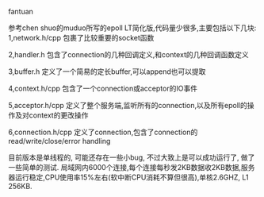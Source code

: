 fantuan

参考chen shuo的muduo所写的epoll LT简化版,代码量少很多,主要包括以下几块:
1,network.h/cpp
包裹了比较重要的socket函数

2,handler.h
包含了connection的几种回调定义,和context的几种回调函数定义

3,buffer.h
定义了一个简易的定长buffer,可以append也可以提取

4,context.h/cpp
包含了一个connection或acceptor的IO事件

5,acceptor.h/cpp
定义了整个服务端,监听所有的connection,以及所有epoll的操作及对context的更改操作

6,connection.h/cpp
定义了connection,包含了connection的read/write/close/error handling

目前版本是单线程的, 可能还存在一些小bug, 不过大致上是可以成功运行了, 做了一些简单的测试.
局域网内6000个连接,每个连接每秒发2KB数据收2KB数据,服务器运行稳定,CPU使用率15%左右(软中断CPU消耗不算但很高),单核2.6GHZ, L1 256KB.
